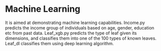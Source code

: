 # Machine Learning
It is aimed at demonstrating machine learning capabilities.
Income.py predicts the income group of individuals based on age, gender, education etc from past data.
Leaf_xgb.py predicts the type of leaf given its dimensions, and classifies them into one of the 100 types of known leaves.
Leaf_dl classifies them using deep learning algorithm.
